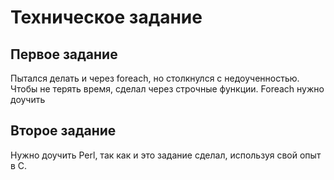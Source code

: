 # Техническое задание

## Первое задание

 Пытался делать и через foreach, но столкнулся с недоученностью. Чтобы не терять время, сделал через строчные функции. Foreach нужно доучить

## Второе задание

 Нужно доучить Perl, так как и это задание сделал, используя свой опыт в C.
